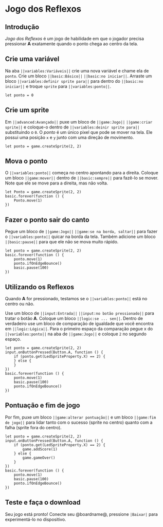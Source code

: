 # Jogo dos Reflexos

## Introdução

*Jogo dos Reflexos* é um jogo de habilidade em que o jogador precisa pressionar **A** exatamente quando o ponto chega ao centro da tela.

## Crie uma variável

Na aba ``||variables:Variáveis||`` crie uma nova variável e chame ela de `ponto`.
Crie um bloco ``||basic:Básico||`` ``||basic:no iniciar||``.
Arraste um bloco ``||variables:definir sprite para||`` para dentro do ``||basic:no iniciar||`` e troque ``sprite`` para ``||variables:ponto||``.

```blocks
let ponto = 0
```

## Crie um sprite

Em ``||advanced:Avançado||`` puxe um bloco de ``||game:Jogo||`` ``||game:criar sprite||`` e coloque-o dentro de ``||variables:deinir sprite para||`` substituindo o `0`. 
O *ponto* é um único pixel que pode se mover na tela. 
Ele possui uma posição ``x`` e ``y`` junto com uma direção de movimento.

```blocks
let ponto = game.createSprite(2, 2)
```

## Mova o ponto

O ``||variables:ponto||`` começa no centro apontando para a direita. 
Coloque um bloco ``||game:mover||`` dentro de ``||basic:sempre||`` para fazê-lo se mover. 
Note que ele se move para a direita, mas não volta.

```blocks
let Ponto = game.createSprite(2, 2)
basic.forever(function () {
    Ponto.move(1)
})
```

## Fazer o ponto sair do canto

Pegue um bloco de ``||game:Jogo||`` ``||game:se na borda, saltar||`` para fazer o ``||variables:ponto||`` quicar na borda da tela. 
Também adicione um bloco ``||basic:pause||`` para que ele não se mova muito rápido.

```blocks
let ponto = game.createSprite(2, 2)
basic.forever(function () {
    ponto.move(1)
    ponto.ifOnEdgeBounce()
    basic.pause(100)
})
```

## Utilizando os Reflexos

Quando **A** for pressionado, testamos se o ``||variables:ponto||`` está no centro ou não.

Use um bloco de ``||input:Entrada||`` ``||input:no botão pressionado||`` para tratar o botão **A**. 
Coloque um bloco ``||logic:se ... sen||``.
Dentro de verdadeiro use um bloco de comparação de igualdade que você encontra em ``||logic:Lógica||``.
Para o primeiro espaço da comparação pegue x do ``||variables:ponto||`` na aba de ``||game:Jogo||`` e coloque `2` no segundo espaço.

```blocks
let ponto = game.createSprite(2, 2)
input.onButtonPressed(Button.A, function () {
    if (ponto.get(LedSpriteProperty.X) == 2) {
    } else {
    }
})
basic.forever(function () {
    ponto.move(1)
    basic.pause(100)
    ponto.ifOnEdgeBounce()
})
```

## Pontuação e fim de jogo

Por fim, puxe um bloco ``||game:alterar pontuação||`` e um bloco ``||game:fim de jogo||`` para lidar tanto com o sucesso (sprite no centro) quanto com a falha (sprite fora do centro).

```blocks
let ponto = game.createSprite(2, 2)
input.onButtonPressed(Button.A, function () {
    if (ponto.get(LedSpriteProperty.X) == 2) {
        game.addScore(1)
    } else {
        game.gameOver()
    }
})
basic.forever(function () {
    ponto.move(1)
    basic.pause(100)
    ponto.ifOnEdgeBounce()
})
```

## Teste e faça o download

Seu jogo está pronto! Conecte seu @boardname@, pressione ``|Baixar|`` para experimentá-lo no dispositivo.
